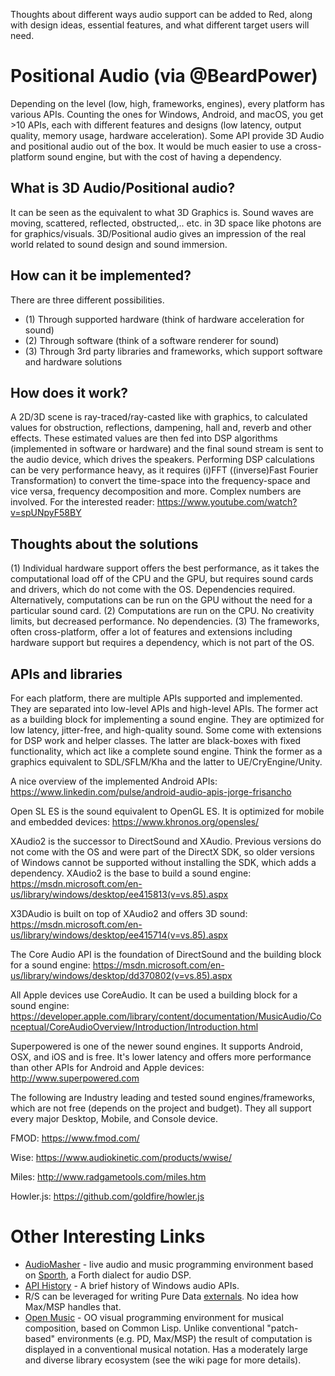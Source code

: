 Thoughts about different ways audio support can be added to Red, along with design ideas, essential features, and what different target users will need.

# Positional Audio (via @BeardPower)

Depending on the level (low, high, frameworks, engines), every platform has various APIs.
Counting the ones for Windows, Android, and macOS, you get >10 APIs, each with different features and designs (low latency, output quality, memory usage, hardware acceleration).
Some API provide 3D Audio and positional audio out of the box.
It would be much easier to use a cross-platform sound engine, but with the cost of having a dependency.

## What is 3D Audio/Positional audio?
It can be seen as the equivalent to what 3D Graphics is. Sound waves are moving, scattered, reflected, obstructed,.. etc. in 3D space like photons are for graphics/visuals. 3D/Positional audio gives an impression of the real world related to sound design and sound immersion.

## How can it be implemented?
There are three different possibilities.
- (1) Through supported hardware (think of hardware acceleration for sound)
- (2) Through software (think of a software renderer for sound)
- (3) Through 3rd party libraries and frameworks, which support software and hardware solutions

## How does it work?
A 2D/3D scene is ray-traced/ray-casted like with graphics, to calculated values for obstruction, reflections, dampening, hall and, reverb and other effects. These estimated values are then fed into DSP algorithms (implemented in software or hardware) and the final sound stream is sent to the audio device, which drives the speakers.
Performing DSP calculations can be very performance heavy, as it requires (i)FFT ((inverse)Fast Fourier Transformation) to convert the time-space into the frequency-space and vice versa, frequency decomposition and more. Complex numbers are involved. For the interested reader: https://www.youtube.com/watch?v=spUNpyF58BY
 
## Thoughts about the solutions
(1) Individual hardware support offers the best performance, as it takes the computational load off of the CPU and the GPU, but requires sound cards and drivers, which do not come with the OS. Dependencies required.
Alternatively, computations can be run on the GPU without the need for a particular sound card.
(2) Computations are run on the CPU. No creativity limits, but decreased performance. No dependencies.
(3) The frameworks, often cross-platform, offer a lot of features and extensions including hardware support but requires a dependency, which is not part of the OS.

## APIs and libraries
For each platform, there are multiple APIs supported and implemented. They are separated into low-level APIs and high-level APIs. The former act as a building block for implementing a sound engine. They are optimized for low latency, jitter-free, and high-quality sound. Some come with extensions for DSP work and helper classes. The latter are black-boxes with fixed functionality, which act like a complete sound engine.
Think the former as a graphics equivalent to SDL/SFLM/Kha and the latter to UE/CryEngine/Unity.

A nice overview of the implemented Android APIs: https://www.linkedin.com/pulse/android-audio-apis-jorge-frisancho

Open SL ES is the sound equivalent to OpenGL ES. It is optimized for mobile and embedded devices: https://www.khronos.org/opensles/

XAudio2 is the successor to DirectSound and XAudio. Previous versions do not come with the OS and were part of the DirectX SDK, so older versions of Windows cannot be supported without installing the SDK, which adds a dependency. XAudio2 is the base to build a sound engine: https://msdn.microsoft.com/en-us/library/windows/desktop/ee415813(v=vs.85).aspx

X3DAudio is built on top of XAudio2 and offers 3D sound: https://msdn.microsoft.com/en-us/library/windows/desktop/ee415714(v=vs.85).aspx

The Core Audio API is the foundation of DirectSound and the building block for a sound engine: https://msdn.microsoft.com/en-us/library/windows/desktop/dd370802(v=vs.85).aspx

All Apple devices use CoreAudio. It can be used a building block for a sound engine: https://developer.apple.com/library/content/documentation/MusicAudio/Conceptual/CoreAudioOverview/Introduction/Introduction.html

Superpowered is one of the newer sound engines. It supports Android, OSX, and iOS and is free. It's lower latency and offers more performance than other APIs for Android and Apple devices: http://www.superpowered.com

The following are Industry leading and tested sound engines/frameworks, which are not free (depends on the project and budget). They all support every major Desktop, Mobile, and Console device.

FMOD: https://www.fmod.com/

Wise: https://www.audiokinetic.com/products/wwise/

Miles: http://www.radgametools.com/miles.htm

Howler.js: https://github.com/goldfire/howler.js

# Other Interesting Links

* [AudioMasher](https://audiomasher.org) - live audio and music programming environment based on [Sporth](http://paulbatchelor.github.io/proj/sporth.html), a Forth dialect for audio DSP.
* [API History](http://shanekirk.com/2015/10/a-brief-history-of-windows-audio-apis/) - A brief history of Windows audio APIs.
* R/S can be leveraged for writing Pure Data [externals](https://github.com/pure-data/externals-howto). No idea how Max/MSP handles that.
* [Open Music](https://en.wikipedia.org/wiki/OpenMusic) - OO visual programming environment for musical composition, based on Common Lisp. Unlike conventional "patch-based" environments (e.g. PD, Max/MSP) the result of computation is displayed in a conventional musical notation. Has a moderately large and diverse library ecosystem (see the wiki page for more details).